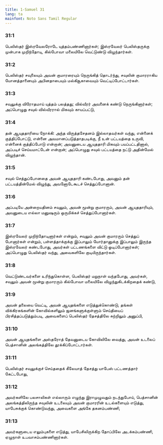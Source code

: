 ```yaml
---
title: 1-Samuel 31
lang: ta
mainfont: Noto Sans Tamil Regular
---
```


###  31:1

பெலிஸ்தர் இஸ்ரவேலரோடே யுத்தம்பண்ணினார்கள்; இஸ்ரவேலர் பெலிஸ்தருக்கு முன்பாக முறிந்தோடி, கில்போவா மலையிலே வெட்டுண்டு விழுந்தார்கள்.

###  31:2

பெலிஸ்தர் சவுலையும் அவன் குமாரரையும் நெருங்கித் தொடர்ந்து, சவுலின் குமாரராகிய யோனத்தானையும் அபினதாபையும் மல்கிசூகாவையும் வெட்டிப்போட்டார்கள்.

###  31:3

சவுலுக்கு விரோதமாய் யுத்தம் பலத்தது; வில்வீரர் அவனைக் கண்டு நெருங்கினார்கள்; அப்பொழுது சவுல் வில்வீரரால் மிகவும் காயப்பட்டு,

###  31:4

தன் ஆயுததாரியை நோக்கி: அந்த விருத்தசேதனம் இல்லாதவர்கள் வந்து, என்னைக் குத்திப்போட்டு, என்னை அவமானப்படுத்தாதபடிக்கு, நீ உன் பட்டயத்தை உருவி, என்னைக் குத்திப்போடு என்றான்; அவனுடைய ஆயுததாரி மிகவும் பயப்பட்டதினால், அப்படிச் செய்யமாட்டேன் என்றான்; அப்பொழுது சவுல் பட்டயத்தை நட்டு அதின்மேல் விழுந்தான்.

###  31:5

சவுல் செத்துப்போனதை அவன் ஆயுததாரி கண்டபோது, அவனும் தன் பட்டயத்தின்மேல் விழுந்து, அவனோடேகூடச் செத்துப்போனான்.

###  31:6

அப்படியே அன்றையதினம் சவுலும், அவன் மூன்று குமாரரும், அவன் ஆயுததாரியும், அவனுடைய எல்லா மனுஷரும் ஒருமிக்கச் செத்துப்போனார்கள்.

###  31:7

இஸ்ரவேலர் முறிந்தோடினார்கள் என்றும், சவுலும் அவன் குமாரரும் செத்துப் போனார்கள் என்றும், பள்ளத்தாக்குக்கு இப்பாலும் யோர்தானுக்கு இப்பாலும் இருந்த இஸ்ரவேலர் கண்டபோது, அவர்கள் பட்டணங்களை விட்டு ஓடிப்போனார்கள்; அப்பொழுது பெலிஸ்தர் வந்து, அவைகளிலே குடியிருந்தார்கள்.

###  31:8

வெட்டுண்டவர்களை உரிந்துகொள்ள, பெலிஸ்தர் மறுநாள் வந்தபோது, அவர்கள், சவுலும் அவன் மூன்று குமாரரும் கில்போவா மலையிலே விழுந்துகிடக்கிறதைக் கண்டு,

###  31:9

அவன் தலையை வெட்டி, அவன் ஆயுதங்களை எடுத்துக்கொண்டு, தங்கள் விக்கிரகங்களின் கோவில்களிலும் ஜனங்களுக்குள்ளும் செய்தியைப் பிரசித்தப்படுத்தும்படி, அவைகளைப் பெலிஸ்தர் தேசத்திலே சுற்றிலும் அனுப்பி,

###  31:10

அவன் ஆயுதங்களை அஸ்தரோத் தேவனுடைய கோவிலிலே வைத்து, அவன் உடலைப் பெத்சானின் அலங்கத்திலே தூக்கிப்போட்டார்கள்.

###  31:11

பெலிஸ்தர் சவுலுக்குச் செய்ததைக் கீலேயாத் தேசத்து யாபேஸ் பட்டணத்தார் கேட்டபோது,

###  31:12

அவர்களிலே பலசாலிகள் எல்லாரும் எழுந்து இராமுழுவதும் நடந்துபோய், பெத்சானின் அலங்கத்திலிருந்த சவுலின் உடலையும் அவன் குமாரரின் உடல்களையும் எடுத்து, யாபேசுக்குக் கொண்டுவந்து, அவைகளை அங்கே தகனம்பண்ணி,

###  31:13

அவர்களுடைய எலும்புகளை எடுத்து, யாபேசிலிருக்கிற தோப்பிலே அடக்கம்பண்ணி, ஏழுநாள் உபவாசம்பண்ணினார்கள்.

